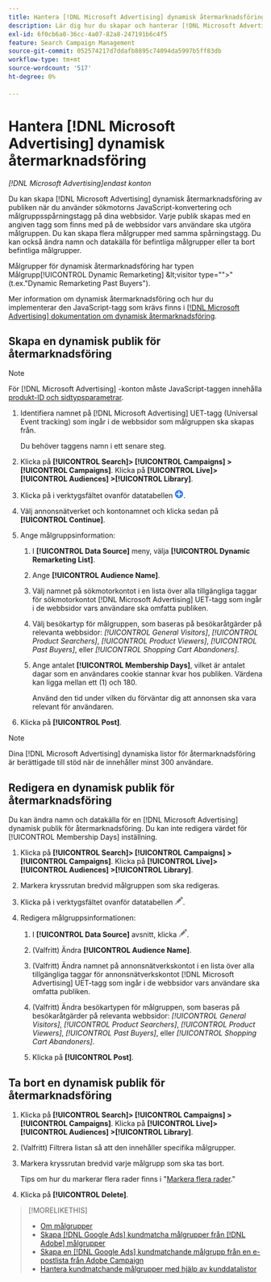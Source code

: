 ```yaml
---
title: Hantera [!DNL Microsoft Advertising] dynamisk återmarknadsföring
description: Lär dig hur du skapar och hanterar [!DNL Microsoft Advertising] dynamisk återmarknadsföring.
exl-id: 6f0cb6a0-36cc-4a07-82a8-247191b6c4f5
feature: Search Campaign Management
source-git-commit: 052574217d7ddafb8895c74094da5997b5ff83db
workflow-type: tm+mt
source-wordcount: '517'
ht-degree: 0%

---
```


# Hantera [!DNL Microsoft Advertising] dynamisk återmarknadsföring

*[!DNL Microsoft Advertising]endast konton*

Du kan skapa [!DNL Microsoft Advertising] dynamisk återmarknadsföring av publiken när du använder sökmotorns JavaScript-konvertering och målgruppsspårningstagg på dina webbsidor. Varje publik skapas med en angiven tagg som finns med på de webbsidor vars användare ska utgöra målgruppen. Du kan skapa flera målgrupper med samma spårningstagg. Du kan också ändra namn och datakälla för befintliga målgrupper eller ta bort befintliga målgrupper.

Målgrupper för dynamisk återmarknadsföring har typen Målgrupp[!UICONTROL Dynamic Remarketing] \&lt;visitor type=&quot;&quot;>&quot; (t.ex.&quot;Dynamic Remarketing Past Buyers&quot;).

Mer information om dynamisk återmarknadsföring och hur du implementerar den JavaScript-tagg som krävs finns i [[!DNL Microsoft Advertising] dokumentation om dynamisk återmarknadsföring](https://help.ads.microsoft.com/#apex/ads/en/56910).

## Skapa en dynamisk publik för återmarknadsföring

>[!NOTE]
>
>För [!DNL Microsoft Advertising] -konton måste JavaScript-taggen innehålla [produkt-ID och sidtypsparametrar](https://help.ads.microsoft.com/#apex/ads/en/56910/1/#exp85).

1. Identifiera namnet på [!DNL Microsoft Advertising] UET-tagg (Universal Event tracking) som ingår i de webbsidor som målgruppen ska skapas från.

   Du behöver taggens namn i ett senare steg.

1. Klicka på **[!UICONTROL Search]> [!UICONTROL Campaigns] >[!UICONTROL Campaigns]**. Klicka på **[!UICONTROL Live]> [!UICONTROL Audiences] >[!UICONTROL Library]**.

1. Klicka på i verktygsfältet ovanför datatabellen ![Skapa](/help/search-social-commerce/assets/add.png "Skapa").

1. Välj annonsnätverket och kontonamnet och klicka sedan på **[!UICONTROL Continue]**.

1. Ange målgruppsinformation:

   1. I **[!UICONTROL Data Source]** meny, välja **[!UICONTROL Dynamic Remarketing List]**.

   1. Ange **[!UICONTROL Audience Name]**.

   1. Välj namnet på sökmotorkontot i en lista över alla tillgängliga taggar för sökmotorkontot [!DNL Microsoft Advertising] UET-tagg som ingår i de webbsidor vars användare ska omfatta publiken.

   1. Välj besökartyp för målgruppen, som baseras på besökaråtgärder på relevanta webbsidor: *[!UICONTROL General Visitors]*, *[!UICONTROL Product Searchers]*, *[!UICONTROL Product Viewers]*, *[!UICONTROL Past Buyers]*, eller *[!UICONTROL Shopping Cart Abandoners]*.

   1. Ange antalet **[!UICONTROL Membership Days]**, vilket är antalet dagar som en användares cookie stannar kvar hos publiken. Värdena kan ligga mellan ett (1) och 180.

      Använd den tid under vilken du förväntar dig att annonsen ska vara relevant för användaren.

1. Klicka på **[!UICONTROL Post]**.

>[!NOTE]
>
>Dina [!DNL Microsoft Advertising] dynamiska listor för återmarknadsföring är berättigade till stöd när de innehåller minst 300 användare.

## Redigera en dynamisk publik för återmarknadsföring

Du kan ändra namn och datakälla för en [!DNL Microsoft Advertising] dynamisk publik för återmarknadsföring. Du kan inte redigera värdet för [!UICONTROL Membership Days] inställning.

1. Klicka på **[!UICONTROL Search]> [!UICONTROL Campaigns] >[!UICONTROL Campaigns]**. Klicka på **[!UICONTROL Live]> [!UICONTROL Audiences] >[!UICONTROL Library]**.

1. Markera kryssrutan bredvid målgruppen som ska redigeras.

1. Klicka på i verktygsfältet ovanför datatabellen ![Redigera](/help/search-social-commerce/assets/edit.png "Redigera").

1. Redigera målgruppsinformationen:

   1. I **[!UICONTROL Data Source]** avsnitt, klicka ![Redigera](/help/search-social-commerce/assets/edit.png "Redigera").

   1. (Valfritt) Ändra **[!UICONTROL Audience Name]**.

   1. (Valfritt) Ändra namnet på annonsnätverkskontot i en lista över alla tillgängliga taggar för annonsnätverkskontot [!DNL Microsoft Advertising] UET-tagg som ingår i de webbsidor vars användare ska omfatta publiken.

   1. (Valfritt) Ändra besökartypen för målgruppen, som baseras på besökaråtgärder på relevanta webbsidor: *[!UICONTROL General Visitors]*, *[!UICONTROL Product Searchers]*, *[!UICONTROL Product Viewers]*, *[!UICONTROL Past Buyers]*, eller *[!UICONTROL Shopping Cart Abandoners]*.

   1. Klicka på **[!UICONTROL Post]**.

## Ta bort en dynamisk publik för återmarknadsföring

1. Klicka på **[!UICONTROL Search]> [!UICONTROL Campaigns] >[!UICONTROL Campaigns]**. Klicka på **[!UICONTROL Live]> [!UICONTROL Audiences] >[!UICONTROL Library]**.

1. (Valfritt) Filtrera listan så att den innehåller specifika målgrupper.

1. Markera kryssrutan bredvid varje målgrupp som ska tas bort.

   Tips om hur du markerar flera rader finns i &quot;[Markera flera rader](/help/search-social-commerce/common-tasks/navigation-editing-selection/multiple-rows-select.md).&quot;

1. Klicka på **[!UICONTROL Delete]**.

>[!MORELIKETHIS]
>
>* [Om målgrupper](audience-about.md)
>* [Skapa [!DNL Google Ads] kundmatcha målgrupper från [!DNL Adobe] målgrupper](google-audience-from-adobe-audience.md)
>* [Skapa en [!DNL Google Ads] kundmatchande målgrupp från en e-postlista från Adobe Campaign](google-audience-from-campaign-email-list.md)
>* [Hantera kundmatchande målgrupper med hjälp av kunddatalistor](audience-from-customer-data-list.md)
